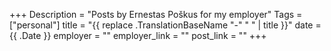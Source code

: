 +++
Description = "Posts by Ernestas Poškus for my employer"
Tags = ["personal"]
title = "{{ replace .TranslationBaseName "-" " " | title }}"
date = {{ .Date }}
employer = ""
employer_link = ""
post_link = ""
+++
